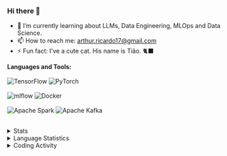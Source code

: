 ### Hi there 👋

- 🌱 I’m currently learning about LLMs, Data Engineering, MLOps and Data Science.
- 📫 How to reach me: arthur.ricardo17@gmail.com
- ⚡ Fun fact: I've a cute cat. His name is Tião. 🐈‍⬛

**Languages and Tools:**
<br><br/>
![TensorFlow](https://img.shields.io/badge/TensorFlow-%23FF6F00.svg?style=for-the-badge&logo=TensorFlow&logoColor=white)
![PyTorch](https://img.shields.io/badge/PyTorch-%23EE4C2C.svg?style=for-the-badge&logo=PyTorch&logoColor=white)
<br><br/>
![mlflow](https://img.shields.io/badge/mlflow-%23d9ead3.svg?style=for-the-badge&logo=numpy&logoColor=blue)
![Docker](https://img.shields.io/badge/docker-%230db7ed.svg?style=for-the-badge&logo=docker&logoColor=white)
<br><br/>
![Apache Spark](https://img.shields.io/badge/Apache%20Spark-FDEE21?style=flat-square&logo=apachespark&logoColor=black)
![Apache Kafka](https://img.shields.io/badge/Apache%20Kafka-000?style=for-the-badge&logo=apachekafka)
<br><br/>



<details>
  <summary>
   Stats
  </summary></br>
   <div style="display: flex">
<a href="https://github.com/rekran/github-readme-stats">
  <img align="center" width="400px" src="https://github-readme-stats.vercel.app/api?include_all_commits=true&username=rekran&count_private=true&show_icons=true&theme=tokyonight" />
</a>
  <br><br/>
<a href="https://github.com/anuraghazra/github-readme-stats">
  <img align="center" width="400px" src="https://github-readme-stats.vercel.app/api/top-langs/?username=rekran&layout=compact&theme=tokyonight" />
</a>

</div>

<br/>
</details>



<details>
  <summary>
    Language Statistics
  </summary></br>
  
 <figure><embed src="https://wakatime.com/share/@rekran/8682c847-f02f-424a-b7ca-bd16986a512a.svg"></embed></figure>
  
  </details>
  
 <details>
  <summary>
    Coding Activity
  </summary>
 <figure><embed src="https://wakatime.com/share/@rekran/a3adf94a-2d70-4ddd-bc8c-f572b2520526.svg"></embed></figure>
  </details>

